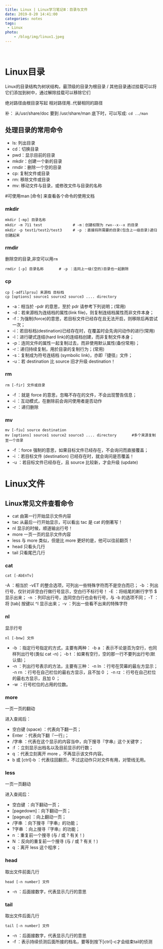 ```yaml
---
title: Linux | Linux学习笔记Ⅲ：目录与文件
date: 2019-8-20 14:41:00
categories: notes
tags:
 - Linux
photo: 
    - /blog/img/linux1.jpeg
---
```

<br>
<!--more-->

# Linux目录

Linux的目录结构为树状结构，最顶级的目录为根目录 /
其他目录通过挂载可以将它们添加到树中，通过解除挂载可以移除它们

绝对路径由根目录写起
相对路径用..代替相同的路径

补： 从/usr/share/doc 要到 /usr/share/man 底下时，可以写成: `cd ../man` 

## 处理目录的常用命令

+ ls: 列出目录
+ cd：切换目录
+ pwd：显示目前的目录
+ mkdir：创建一个新的目录
+ rmdir：删除一个空的目录
+ cp: 复制文件或目录
+ rm: 移除文件或目录
+ mv: 移动文件与目录，或修改文件与目录的名称

#可使用man [命令] 来查看各个命令的使用文档

### mkdir

```
mkdir [-mp] 目录名称
mkdir -m 711 test              # -m：创建权限为 rwx--x--x 的目录
mkdir -p test1/test2/test3     # -p ：直接将所需要的目录(包含上一级目录)递归创建起来
```

### rmdir 

删除空的目录,非空可以用`rm`
```
rmdir [-p] 目录名称       # -p ：连同上一级(空的)目录也一起删除
```

### cp

```
cp [-adfilprsu] 来源档 目标档
cp [options] source1 source2 source3 .... directory
```

+ -a：相当於 -pdr 的意思，至於 pdr 请参考下列说明；(常用)
+ -d：若来源档为连结档的属性(link file)，则复制连结档属性而非文件本身；
+ -f：为强制(force)的意思，若目标文件已经存在且无法开启，则移除后再尝试一次；
+ -i：若目标档(destination)已经存在时，在覆盖时会先询问动作的进行(常用)
+ -l：进行硬式连结(hard link)的连结档创建，而非复制文件本身；
+ -p：连同文件的属性一起复制过去，而非使用默认属性(备份常用)；
+ -r：递归持续复制，用於目录的复制行为；(常用)
+ -s：复制成为符号连结档 (symbolic link)，亦即『捷径』文件；
+ -u：若 destination 比 source 旧才升级 destination！

### rm

```
rm [-fir] 文件或目录
```

+ -f ：就是 force 的意思，忽略不存在的文件，不会出现警告信息；
+ -i ：互动模式，在删除前会询问使用者是否动作
+ -r ：递归删除

### mv 

```
mv [-fiu] source destination
mv [options] source1 source2 source3 .... directory       #多个来源复制至一个目录
```

+ -f ：force 强制的意思，如果目标文件已经存在，不会询问而直接覆盖；
+ -i ：若目标文件 (destination) 已经存在时，就会询问是否覆盖！
+ -u ：若目标文件已经存在，且 source 比较新，才会升级 (update)

# Linux文件

## Linux常见文件查看命令

+ cat  由第一行开始显示文件内容
+ tac  从最后一行开始显示，可以看出 tac 是 cat 的倒著写！
+ nl   显示的时候，顺道输出行号！
+ more 一页一页的显示文件内容
+ less 与 more 类似，但是比 more 更好的是，他可以往前翻页！
+ head 只看头几行
+ tail 只看尾巴几行

### cat

```
cat [-AbEnTv]
```

-A ：相当於 -vET 的整合选项，可列出一些特殊字符而不是空白而已；
-b ：列出行号，仅针对非空白行做行号显示，空白行不标行号！
-E ：将结尾的断行字节 $ 显示出来；
-n ：列印出行号，连同空白行也会有行号，与 -b 的选项不同；
-T ：将 [tab] 按键以 ^I 显示出来；
-v ：列出一些看不出来的特殊字符

### nl

显示行号

```
nl [-bnw] 文件
```

+ -b ：指定行号指定的方式，主要有两种：
    -b a ：表示不论是否为空行，也同样列出行号(类似 cat -n)；
    -b t ：如果有空行，空的那一行不要列出行号(默认值)；
+ -n ：列出行号表示的方法，主要有三种：
    -n ln ：行号在荧幕的最左方显示；
    -n rn ：行号在自己栏位的最右方显示，且不加 0 ；
    -n rz ：行号在自己栏位的最右方显示，且加 0 ；
+ -w ：行号栏位的占用的位数。

### more

一页一页的翻动

进入查阅后：
+ 空白键 (space) ：代表向下翻一页；
+ Enter         ：代表向下翻『一行』；
+ /字串          ：代表在这个显示的内容当中，向下搜寻『字串』这个关键字；
+ :f            ：立刻显示出档名以及目前显示的行数；
+ q             ：代表立刻离开 more ，不再显示该文件内容。
+ b 或 [ctrl]-b ：代表往回翻页，不过这动作只对文件有用，对管线无用。

### less

一页一页翻动

进入查阅后：
+ 空白键    ：向下翻动一页；
+ [pagedown]：向下翻动一页；
+ [pageup]  ：向上翻动一页；
+ /字串     ：向下搜寻『字串』的功能；
+ ?字串     ：向上搜寻『字串』的功能；
+ n         ：重复前一个搜寻 (与 / 或 ? 有关！)
+ N         ：反向的重复前一个搜寻 (与 / 或 ? 有关！)
+ q         ：离开 less 这个程序；

### head

取出文件前面几行

```
head [-n number] 文件 
```

+ -n ：后面接数字，代表显示几行的意思

### tail

取出文件后面几行

```
tail [-n number] 文件 
```

+ -n ：后面接数字，代表显示几行的意思
+ -f ：表示持续侦测后面所接的档名，要等到按下[ctrl]-c才会结束tail的侦测


